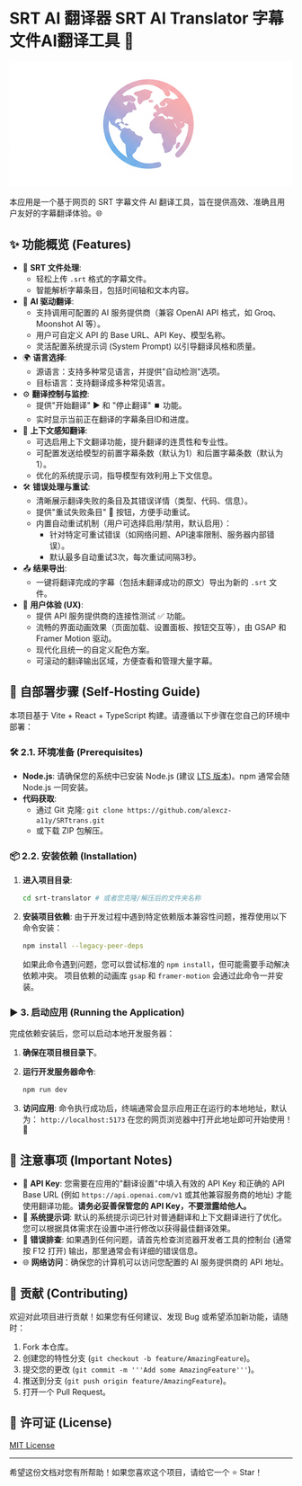 # SRT AI 翻译器 SRT AI Translator 字幕文件AI翻译工具 🚀

![SRT AI Translator Banner](./public/images/translator.jpg)

本应用是一个基于网页的 SRT 字幕文件 AI 翻译工具，旨在提供高效、准确且用户友好的字幕翻译体验。🌐

## ✨ 功能概览 (Features)

*   📄 **SRT 文件处理**:
    *   轻松上传 `.srt` 格式的字幕文件。
    *   智能解析字幕条目，包括时间轴和文本内容。
*   🤖 **AI 驱动翻译**:
    *   支持调用可配置的 AI 服务提供商（兼容 OpenAI API 格式，如 Groq、Moonshot AI 等）。
    *   用户可自定义 API 的 Base URL、API Key、模型名称。
    *   灵活配置系统提示词 (System Prompt) 以引导翻译风格和质量。
*   🌍 **语言选择**:
    *   源语言：支持多种常见语言，并提供"自动检测"选项。
    *   目标语言：支持翻译成多种常见语言。
*   ⚙️ **翻译控制与监控**:
    *   提供"开始翻译" ▶️ 和 "停止翻译" ⏹️ 功能。
    *   实时显示当前正在翻译的字幕条目ID和进度。
*   🔗 **上下文感知翻译**:
    *   可选启用上下文翻译功能，提升翻译的连贯性和专业性。
    *   可配置发送给模型的前置字幕条数（默认为1）和后置字幕条数（默认为1）。
    *   优化的系统提示词，指导模型有效利用上下文信息。
*   🛠️ **错误处理与重试**:
    *   清晰展示翻译失败的条目及其错误详情（类型、代码、信息）。
    *   提供"重试失败条目" 🔁 按钮，方便手动重试。
    *   内置自动重试机制（用户可选择启用/禁用，默认启用）：
        *   针对特定可重试错误（如网络问题、API速率限制、服务器内部错误）。
        *   默认最多自动重试3次，每次重试间隔3秒。
*   📤 **结果导出**:
    *   一键将翻译完成的字幕（包括未翻译成功的原文）导出为新的 `.srt` 文件。
*   🎨 **用户体验 (UX)**:
    *   提供 API 服务提供商的连接性测试 ✅ 功能。
    *   流畅的界面动画效果（页面加载、设置面板、按钮交互等），由 GSAP 和 Framer Motion 驱动。
    *   现代化且统一的自定义配色方案。
    *   可滚动的翻译输出区域，方便查看和管理大量字幕。

## 🚀 自部署步骤 (Self-Hosting Guide)

本项目基于 Vite + React + TypeScript 构建。请遵循以下步骤在您自己的环境中部署：

### 🛠️ 2.1. 环境准备 (Prerequisites)

*   **Node.js**: 请确保您的系统中已安装 Node.js (建议 [LTS 版本](https://nodejs.org/))。npm 通常会随 Node.js 一同安装。
*   **代码获取**:
    *   通过 Git 克隆: `git clone https://github.com/alexcz-a11y/SRTtrans.git`
    *   或下载 ZIP 包解压。

### 📦 2.2. 安装依赖 (Installation)

1.  **进入项目目录**:
    ```bash
    cd srt-translator # 或者您克隆/解压后的文件夹名称
    ```

2.  **安装项目依赖**:
    由于开发过程中遇到特定依赖版本兼容性问题，推荐使用以下命令安装：
    ```bash
    npm install --legacy-peer-deps
    ```
    如果此命令遇到问题，您可以尝试标准的 `npm install`，但可能需要手动解决依赖冲突。
    项目依赖的动画库 `gsap` 和 `framer-motion` 会通过此命令一并安装。

### ▶️ 3. 启动应用 (Running the Application)

完成依赖安装后，您可以启动本地开发服务器：

1.  **确保在项目根目录下**。

2.  **运行开发服务器命令**:
    ```bash
    npm run dev
    ```

3.  **访问应用**:
    命令执行成功后，终端通常会显示应用正在运行的本地地址，默认为：
    `http://localhost:5173`
    在您的网页浏览器中打开此地址即可开始使用！ 🎉

## 📝 注意事项 (Important Notes)

*   🔑 **API Key**: 您需要在应用的"翻译设置"中填入有效的 API Key 和正确的 API Base URL (例如 `https://api.openai.com/v1` 或其他兼容服务商的地址) 才能使用翻译功能。**请务必妥善保管您的 API Key，不要泄露给他人。**
*   🧠 **系统提示词**: 默认的系统提示词已针对普通翻译和上下文翻译进行了优化。您可以根据具体需求在设置中进行修改以获得最佳翻译效果。
*   🐛 **错误排查**: 如果遇到任何问题，请首先检查浏览器开发者工具的控制台 (通常按 F12 打开) 输出，那里通常会有详细的错误信息。
*   🌐 **网络访问**：确保您的计算机可以访问您配置的 AI 服务提供商的 API 地址。

## 🤝 贡献 (Contributing)

欢迎对此项目进行贡献！如果您有任何建议、发现 Bug 或希望添加新功能，请随时：
1.  Fork 本仓库。
2.  创建您的特性分支 (`git checkout -b feature/AmazingFeature`)。
3.  提交您的更改 (`git commit -m '''Add some AmazingFeature'''`)。
4.  推送到分支 (`git push origin feature/AmazingFeature`)。
5.  打开一个 Pull Request。

## 📄 许可证 (License)

[MIT License](LICENSE.md) <!-- 您可以后续添加一个 MIT 许可证文件 -->

---
希望这份文档对您有所帮助！如果您喜欢这个项目，请给它一个 ⭐ Star！
